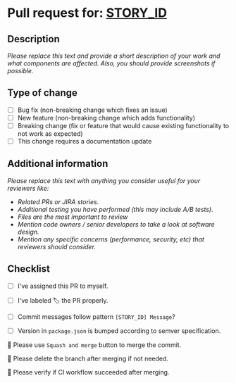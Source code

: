 # Pull request for: [STORY_ID](https://Example.atlassian.net/browse/STORY_ID)

## Description

_Please replace this text and provide a short description of your work and what components are affected. Also, you should provide screenshots if possible._

## Type of change

- [ ] Bug fix (non-breaking change which fixes an issue)
- [ ] New feature (non-breaking change which adds functionality)
- [ ] Breaking change (fix or feature that would cause existing functionality to not work as expected)
- [ ] This change requires a documentation update

## Additional information

_Please replace this text with anything you consider useful for your reviewers like:_

- _Related PRs or JIRA stories._
- _Additional testing you have performed (this may include A/B tests)._
- _Files are the most important to review_
- _Mention code owners / senior developers to take a look at software design._
- _Mention any specific concerns (performance, security, etc) that reviewers should consider._

## Checklist

- [ ] I've assigned this PR to myself.
- [ ] I've labeled :label: the PR properly.
- [ ] Commit messages follow pattern `[STORY_ID] Message`?
- [ ] Version in `package.json` is bumped according to semver specification.


:floppy_disk: Please use `Squash and merge` button to merge the commit.

:put_litter_in_its_place: Please delete the branch after merging if not needed.

:electric_plug: Please verify if CI workflow succeeded after merging.
